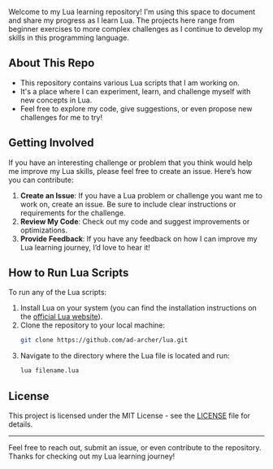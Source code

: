 Welcome to my Lua learning repository! I'm using this space to document and share my progress as I learn Lua. The projects here range from beginner exercises to more complex challenges as I continue to develop my skills in this programming language.

## About This Repo

- This repository contains various Lua scripts that I am working on.
- It's a place where I can experiment, learn, and challenge myself with new concepts in Lua.
- Feel free to explore my code, give suggestions, or even propose new challenges for me to try!

## Getting Involved

If you have an interesting challenge or problem that you think would help me improve my Lua skills, please feel free to create an issue. Here’s how you can contribute:

1. **Create an Issue**: If you have a Lua problem or challenge you want me to work on, create an issue. Be sure to include clear instructions or requirements for the challenge.
2. **Review My Code**: Check out my code and suggest improvements or optimizations.
3. **Provide Feedback**: If you have any feedback on how I can improve my Lua learning journey, I’d love to hear it!

## How to Run Lua Scripts

To run any of the Lua scripts:

1. Install Lua on your system (you can find the installation instructions on the [official Lua website](https://www.lua.org/)).
2. Clone the repository to your local machine:
   ```bash
   git clone https://github.com/ad-archer/lua.git
   ```
3. Navigate to the directory where the Lua file is located and run:
   ```bash
   lua filename.lua
   ```

## License

This project is licensed under the MIT License - see the [LICENSE](LICENSE) file for details.

---

Feel free to reach out, submit an issue, or even contribute to the repository. Thanks for checking out my Lua learning journey!